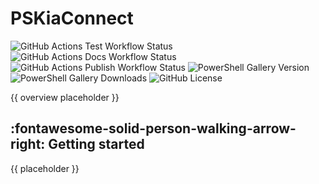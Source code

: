 # PSKiaConnect

![GitHub Actions Test Workflow Status](https://img.shields.io/github/actions/workflow/status/joshooaj/PSKiaConnect/Test.yml?label=build%2Ftest)
![GitHub Actions Docs Workflow Status](https://img.shields.io/github/actions/workflow/status/joshooaj/PSKiaConnect/Docs.yml?label=docs)
![GitHub Actions Publish Workflow Status](https://img.shields.io/github/actions/workflow/status/joshooaj/PSKiaConnect/Publish.yml?label=publish)
![PowerShell Gallery Version](https://img.shields.io/powershellgallery/v/joshooaj.PSKiaConnect)
![PowerShell Gallery Downloads](https://img.shields.io/powershellgallery/dt/joshooaj.PSKiaConnect)
![GitHub License](https://img.shields.io/github/license/joshooaj/PSKiaConnect)

{{ overview placeholder }}

## :fontawesome-solid-person-walking-arrow-right: Getting started

{{ placeholder }}
